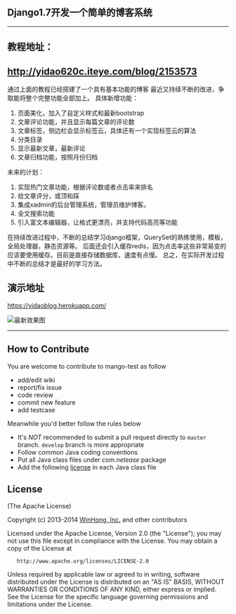 ﻿## Django1.7开发一个简单的博客系统

------------------------------------------
## 教程地址：
http://yidao620c.iteye.com/blog/2153573
------------------------------------------
通过上面的教程已经搭建了一个具有基本功能的博客
最近又持续不断的改进，争取能将整个完整功能全部加上。
具体新增功能：
1. 页面美化，加入了自定义样式和最新bootstrap
2. 文章评论功能，并且显示每篇文章的评论数
3. 文章标签，侧边栏会显示标签云，具体还有一个实现标签云的算法
4. 分类目录
5. 显示最新文章，最新评论
6. 文章归档功能，按照月份归档

未来的计划：
1. 实现热门文章功能，根据评论数或者点击率来排名
2. 给文章评分，或顶和踩
3. 集成xadmin的后台管理系统，管理员维护博客。
4. 全文搜索功能
5. 引入富文本编辑器，让格式更漂亮，并支持代码高亮等功能

在持续改进过程中，不断的总结学习django框架，QuerySet的熟练使用，模板，全局处理器，静态资源等。
后面还会引入缓存redis，因为点击率这些非常易变的应该要使用缓存。目前是直接存储数据库，速度有点慢。
总之，在实际开发过程中不断的总结才是最好的学习方法。

## 演示地址
https://yidaoblog.herokuapp.com/

![最新效果图](http://yidaospace.qiniudn.com/capture.jpg "最新效果图")

-----------------------------------------------------
## How to Contribute

You are welcome to contribute to mango-test as follow

* add/edit wiki
* report/fix issue
* code review
* commit new feature
* add testcase

Meanwhile you'd better follow the rules below

* It's *NOT* recommended to submit a pull request directly to `master` branch. `develop` branch is more appropriate
* Follow common Java coding conventions
* Put all Java class files under *com.netease* package
* Add the following [license](#license) in each Java class file

## License

(The Apache License)

Copyright (c) 2013-2014 [WinHong, Inc.](http://www.winhong.com/) and other contributors

Licensed under the Apache License, Version 2.0 (the "License"); you may not use this file except in compliance with the License. You may obtain a copy of the License at

       http://www.apache.org/licenses/LICENSE-2.0

Unless required by applicable law or agreed to in writing, software distributed under the License is distributed on an "AS IS" BASIS, WITHOUT WARRANTIES OR CONDITIONS OF ANY KIND, either express or implied. See the License for the specific language governing permissions and limitations under the License.
